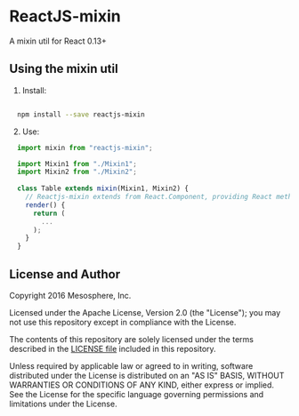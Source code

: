 # ReactJS-mixin
A mixin util for React 0.13+

## Using the mixin util
1. Install:
  ```bash
  
    npm install --save reactjs-mixin
  ```

2. Use:
  ```js
    import mixin from "reactjs-mixin";
  
    import Mixin1 from "./Mixin1";
    import Mixin2 from "./Mixin2";
    
    class Table extends mixin(Mixin1, Mixin2) {
      // Reactjs-mixin extends from React.Component, providing React methods.
      render() {
        return (
          ...
        );
      }
    }
  ```

## License and Author

Copyright 2016 Mesosphere, Inc.

Licensed under the Apache License, Version 2.0 (the "License");
you may not use this repository except in compliance with the License.

The contents of this repository are solely licensed under the terms described in the [LICENSE file](./LICENSE) included in this repository.

Unless required by applicable law or agreed to in writing, software
distributed under the License is distributed on an "AS IS" BASIS,
WITHOUT WARRANTIES OR CONDITIONS OF ANY KIND, either express or implied.
See the License for the specific language governing permissions and
limitations under the License.
